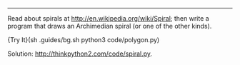 ---------------

Read about spirals at <http://en.wikipedia.org/wiki/Spiral>; then write a program that draws an Archimedian spiral (or one of the other kinds). 

{Try It}(sh .guides/bg.sh python3 code/polygon.py)

Solution: <http://thinkpython2.com/code/spiral.py>.


